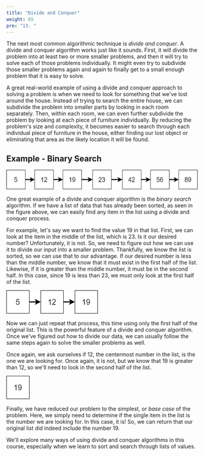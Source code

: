 ```yaml
---
title: "Divide and Conquer"
weight: 65
pre: "13. "
---
```

The next most common algorithmic technique is _divide and conquer_. A divide and conquer algorithm works just like it sounds. First, it will divide the problem into at least two or more smaller problems, and then it will try to solve each of those problems individually. It might even try to subdivide those smaller problems again and again to finally get to a small enough problem that it is easy to solve.

A great real-world example of using a divide and conquer approach to solving a problem is when we need to look for something that we've lost around the house. Instead of trying to search the entire house, we can subdivide the problem into smaller parts by looking in each room separately. Then, within each room, we can even further subdivide the problem by looking at each piece of furniture individually. By reducing the problem's size and complexity, it becomes easier to search through each individual piece of furniture in the house, either finding our lost object or eliminating that area as the likely location it will be found.

## Example - Binary Search

![Sorted List](../../images/4/4.14.list1.png)

One great example of a divide and conquer algorithm is the _binary search_ algorithm. If we have a list of data that has already been sorted, as seen in the figure above, we can easily find any item in the list using a divide and conquer process.

For example, let's say we want to find the value $19$ in that list. First, we can look at the item in the middle of the list, which is $23$. Is it our desired number? Unfortunately, it is not. So, we need to figure out how we can use it to divide our input into a smaller problem. Thankfully, we know the list is sorted, so we can use that to our advantage. If our desired number is less than the middle number, we know that it must exist in the first half of the list. Likewise, if it is greater than the middle number, it must be in the second half. In this case, since $19$ is less than $23$, we must only look at the first half of the list.

![Sorted List 2](../../images/4/4.14.list2.png)

Now we can just repeat that process, this time using only the first half of the original list. This is the powerful feature of a divide and conquer algorithm. Once we've figured out how to divide our data, we can usually follow the same steps again to solve the smaller problems as well. 

Once again, we ask ourselves if $12$, the centermost number in the list, is the one we are looking for. Once again, it is not, but we know that $19$ is greater than $12$, so we'll need to look in the second half of the list.

![Sorted List 3](../../images/4/4.14.list3.png)

Finally, we have reduced our problem to the simplest, or _base case_ of the problem. Here, we simply need to determine if the single item in the list is the number we are looking for. In this case, it is! So, we can return that our original list did indeed include the number $19$. 

We'll explore many ways of using divide and conquer algorithms in this course, especially when we learn to sort and search through lists of values. 
